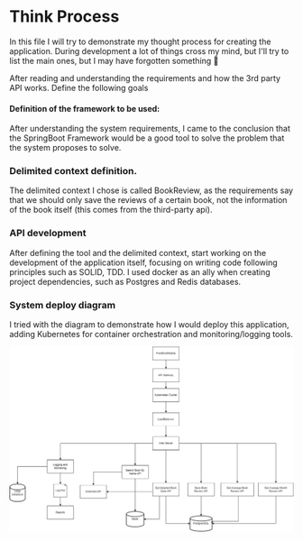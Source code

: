 # Think Process
In this file I will try to demonstrate my thought process for creating the application. During development a lot of things cross my mind, but I'll try to list the main ones, but I may have forgotten something :grimacing:

After reading and understanding the requirements and how the 3rd party API works. Define the following goals

#### Definition of the framework to be used:
After understanding the system requirements, I came to the conclusion that the SpringBoot Framework would be a good tool to solve the problem that the system proposes to solve.

### Delimited context definition.

The delimited context I chose is called BookReview, as the requirements say that we should only save the reviews of a certain book, not the information of the book itself (this comes from the third-party api).

### API development

After defining the tool and the delimited context, start working on the development of the application itself, focusing on writing code following principles such as SOLID, TDD. I used docker as an ally when creating project dependencies, such as Postgres and Redis databases.

### System deploy diagram
I tried with the diagram to demonstrate how I would deploy this application, adding Kubernetes for container orchestration and monitoring/logging tools.

![System Diagram](systemdiagram.png "System Diagram")